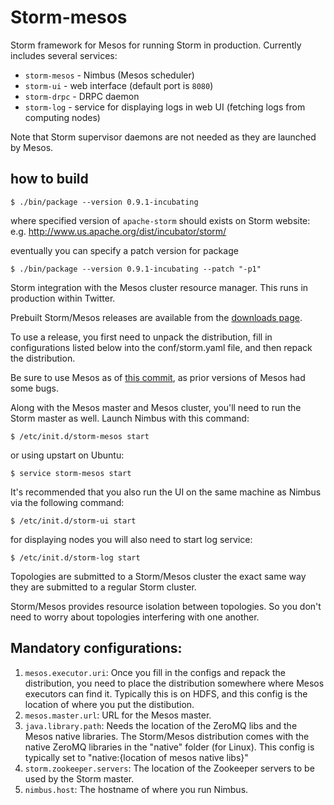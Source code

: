# Storm-mesos

Storm framework for Mesos for running Storm in production. Currently includes several services:

   * `storm-mesos` - Nimbus (Mesos scheduler)
   * `storm-ui` - web interface (default port is `8080`)
   * `storm-drpc` - DRPC daemon
   * `storm-log` - service for displaying logs in web UI (fetching logs from computing nodes)

Note that Storm supervisor daemons are not needed as they are launched by Mesos.

## how to build

    $ ./bin/package --version 0.9.1-incubating

where specified version of `apache-storm` should exists on Storm website: e.g. http://www.us.apache.org/dist/incubator/storm/

eventually you can specify a patch version for package

    $ ./bin/package --version 0.9.1-incubating --patch "-p1"

Storm integration with the Mesos cluster resource manager. This runs in production within Twitter.

Prebuilt Storm/Mesos releases are available from the [downloads page](https://github.com/nathanmarz/storm-mesos/downloads).

To use a release, you first need to unpack the distribution, fill in configurations listed below into the conf/storm.yaml file, and then repack the distribution.

Be sure to use Mesos as of [this commit](https://github.com/apache/mesos/commit/caff34a67fd855067089f30f68e46e325659ad08), as prior versions of Mesos had some bugs.

Along with the Mesos master and Mesos cluster, you'll need to run the Storm master as well. Launch Nimbus with this command:

```
$ /etc/init.d/storm-mesos start
```
or using upstart on Ubuntu:
```
$ service storm-mesos start
```

It's recommended that you also run the UI on the same machine as Nimbus via the following command:

```
$ /etc/init.d/storm-ui start
```

for displaying nodes you will also need to start log service:
```
$ /etc/init.d/storm-log start
```




Topologies are submitted to a Storm/Mesos cluster the exact same way they are submitted to a regular Storm cluster.

Storm/Mesos provides resource isolation between topologies. So you don't need to worry about topologies interfering with one another.

## Mandatory configurations:

1. `mesos.executor.uri`: Once you fill in the configs and repack the distribution, you need to place the distribution somewhere where Mesos executors can find it. Typically this is on HDFS, and this config is the location of where you put the distibution.
2. `mesos.master.url`: URL for the Mesos master.
3. `java.library.path`: Needs the location of the ZeroMQ libs and the Mesos native libraries. The Storm/Mesos distribution comes with the native ZeroMQ libraries in the "native" folder (for Linux). This config is typically set to "native:{location of mesos native libs}"
4. `storm.zookeeper.servers`: The location of the Zookeeper servers to be used by the Storm master.
5. `nimbus.host`: The hostname of where you run Nimbus.

